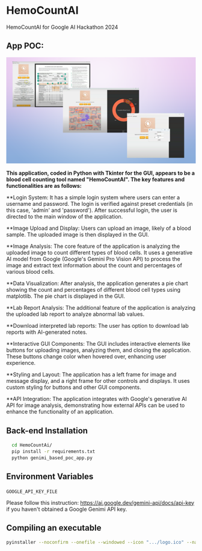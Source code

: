# HemoCountAI
HemoCountAI for Google AI Hackathon 2024

## App POC:
![image](https://github.com/Danielpeter-99/HemoCountAI/blob/main/App-UI.png)

**This application, coded in Python with Tkinter for the GUI, appears to be a blood cell counting tool named "HemoCountAI". The key features and functionalities are as follows:**

**Login System: It has a simple login system where users can enter a username and password. The login is verified against preset credentials (in this case, 'admin' and 'password'). After successful login, the user is directed to the main window of the application.

**Image Upload and Display: Users can upload an image, likely of a blood sample. The uploaded image is then displayed in the GUI.

**Image Analysis: The core feature of the application is analyzing the uploaded image to count different types of blood cells. It uses a generative AI model from Google (Google's Gemini Pro Vision API) to process the image and extract text information about the count and percentages of various blood cells.

**Data Visualization: After analysis, the application generates a pie chart showing the count and percentages of different blood cell types using matplotlib. The pie chart is displayed in the GUI.

**Lab Report Analysis: The additional feature of the application is analyzing the uploaded lab report to analyze abnormal lab values.

**Download interpreted lab reports: The user has option to download lab reports with AI-generated notes.

**Interactive GUI Components: The GUI includes interactive elements like buttons for uploading images, analyzing them, and closing the application. These buttons change color when hovered over, enhancing user experience.

**Styling and Layout: The application has a left frame for image and message display, and a right frame for other controls and displays. It uses custom styling for buttons and other GUI components.

**API Integration: The application integrates with Google's generative AI API for image analysis, demonstrating how external APIs can be used to enhance the functionality of an application.

## Back-end Installation

```bash 
  cd HemoCountAi/
  pip install -r requirements.txt
  python genimi_based_poc_app.py
```

## Environment Variables

`GOOGLE_API_KEY_FILE`

Please follow this instruction: https://ai.google.dev/gemini-api/docs/api-key if you haven't obtained a Google Genimi API key.

## Compiling an executable

```bash
pyinstaller --noconfirm --onefile --windowed --icon ".../logo.ico" --name "HemoCountAI" --add-data ".../HemoCountAI-1/.venv/Lib/site-packages/ultralytics;ultralytics/" --add-data ".../HemoCountAI-1/utils;utils/" --add-data ".../HemoCountAI-1/logo.png;."  ".../HemoCountAI-1/genimi_based_poc_app.py"
```
